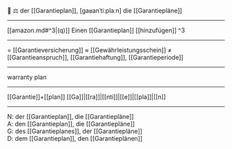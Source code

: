 🔵 ⚖️ der [[Garantieplan]], [ɡaʁanˈtiːplaːn]
die [[Garantiepläne]]

---
[[amazon.md#^3|(q)]] Einen [[Garantieplan]] [[hinzufügen]] ^3

---
= [[Garantieversicherung]]
≈ [[Gewährleistungsschein]]
≠ [[Garantieanspruch]], [[Garantiehaftung]], [[Garantieperiode]]

---
warranty plan

---
[[Garantie]]+[[plan]]
[[Ga]]|[[ra]]|[[nti]]|[[e]]|[[pla]]|[[n]]

---
N: der [[Garantieplan]], die [[Garantiepläne]]  
A: den [[Garantieplan]], die [[Garantiepläne]]  
G: des [[Garantieplanes]], der [[Garantiepläne]]  
D: dem [[Garantieplan]], den [[Garantieplänen]]